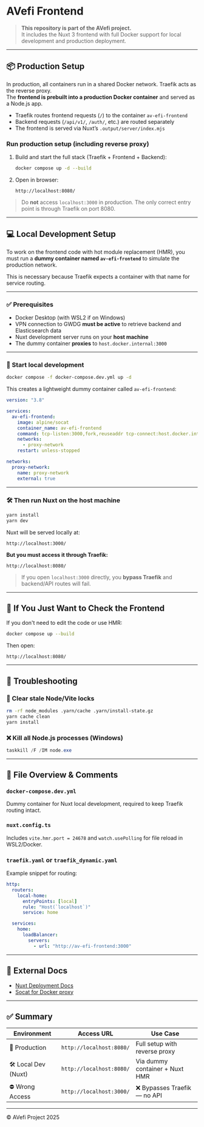 # AVefi Frontend

> **This repository is part of the AVefi project.**  
> It includes the Nuxt 3 frontend with full Docker support for local development and production deployment.

---

## 📦 Production Setup

In production, all containers run in a shared Docker network. Traefik acts as the reverse proxy.  
The **frontend is prebuilt into a production Docker container** and served as a Node.js app.

- Traefik routes frontend requests (`/`) to the container `av-efi-frontend`
- Backend requests (`/api/v1/`, `/auth/`, etc.) are routed separately
- The frontend is served via Nuxt’s `.output/server/index.mjs`

### Run production setup (including reverse proxy)

1. Build and start the full stack (Traefik + Frontend + Backend):
   ```bash
   docker compose up -d --build
   ```

2. Open in browser:
   ```
   http://localhost:8080/
   ```

> Do **not** access `localhost:3000` in production. The only correct entry point is through Traefik on port 8080.

---

## 💻 Local Development Setup

To work on the frontend code with hot module replacement (HMR), you must run a **dummy container named `av-efi-frontend`** to simulate the production network.

This is necessary because Traefik expects a container with that name for service routing.

---

### ✅ Prerequisites

- Docker Desktop (with WSL2 if on Windows)
- VPN connection to GWDG **must be active** to retrieve backend and Elasticsearch data
- Nuxt development server runs on your **host machine**
- The dummy container **proxies** to `host.docker.internal:3000`

---

### 🚀 Start local development

```bash
docker compose -f docker-compose.dev.yml up -d
```

This creates a lightweight dummy container called `av-efi-frontend`:

```yaml
version: "3.8"

services:
  av-efi-frontend:
    image: alpine/socat
    container_name: av-efi-frontend
    command: tcp-listen:3000,fork,reuseaddr tcp-connect:host.docker.internal:3000
    networks:
      - proxy-network
    restart: unless-stopped

networks:
  proxy-network:
    name: proxy-network
    external: true
```

---

### 🛠️ Then run Nuxt on the host machine

```bash
yarn install
yarn dev
```

Nuxt will be served locally at:

```
http://localhost:3000/
```

**But you must access it through Traefik:**

```
http://localhost:8080/
```

> If you open `localhost:3000` directly, you **bypass Traefik** and backend/API routes will fail.

---

## 🔁 If You Just Want to Check the Frontend

If you don't need to edit the code or use HMR:

```bash
docker compose up --build
```

Then open:

```
http://localhost:8080/
```

---

## 🧹 Troubleshooting

### 🔄 Clear stale Node/Vite locks

```bash
rm -rf node_modules .yarn/cache .yarn/install-state.gz
yarn cache clean
yarn install
```

### ❌ Kill all Node.js processes (Windows)

```powershell
taskkill /F /IM node.exe
```

---

## 📁 File Overview & Comments

### `docker-compose.dev.yml`

Dummy container for Nuxt local development, required to keep Traefik routing intact.

### `nuxt.config.ts`

Includes `vite.hmr.port = 24678` and `watch.usePolling` for file reload in WSL2/Docker.

### `traefik.yaml` or `traefik_dynamic.yaml`

Example snippet for routing:

```yaml
http:
  routers:
    local-home:
      entryPoints: [local]
      rule: "Host(`localhost`)"
      service: home

  services:
    home:
      loadBalancer:
        servers:
          - url: "http://av-efi-frontend:3000"
```

---

## 🔗 External Docs

- [Nuxt Deployment Docs](https://nuxt.com/docs/getting-started/deployment)
- [Socat for Docker proxy](https://stackoverflow.com/questions/24365317/how-can-i-access-docker-host-machine-from-container)

---

## ✅ Summary

| Environment        | Access URL               | Use Case                    |
|--------------------|---------------------------|------------------------------|
| 🐳 Production       | `http://localhost:8080/` | Full setup with reverse proxy |
| 🛠 Local Dev (Nuxt) | `http://localhost:8080/` | Via dummy container + Nuxt HMR |
| ⛔ Wrong Access     | `http://localhost:3000/` | ❌ Bypasses Traefik — no API |

---

© AVefi Project 2025